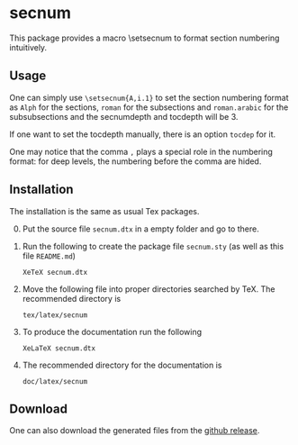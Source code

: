 
# secnum

This package provides a macro \setsecnum to format section numbering intuitively.

## Usage

One can simply use `\setsecnum{A,i.1}` to set the section numbering
format as `Alph` for the sections, `roman` for the subsections and
`roman.arabic` for the subsubsections and
the secnumdepth and tocdepth will be 3.

If one want to set the tocdepth manually,
there is an option `tocdep` for it.

One may notice that the comma `,` plays a special role in the numbering format:
for deep levels, the numbering before the comma are hided.

## Installation

The installation is the same as usual Tex packages.

0. Put the source file `secnum.dtx` in a empty folder and go to there.

1. Run the following to create the package file `secnum.sty` (as well as this file `README.md`)

       XeTeX secnum.dtx

2. Move the following file into proper directories searched by TeX.
   The recommended directory is

       tex/latex/secnum

3. To produce the documentation run the following

       XeLaTeX secnum.dtx

4. The recommended directory for the documentation is

       doc/latex/secnum

## Download

One can also download the generated files from the [github release](https://github.com/GauSyu/secnum/releases).

